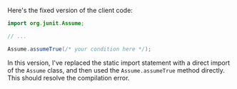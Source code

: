 Here's the fixed version of the client code:
```java
import org.junit.Assume;

// ...

Assume.assumeTrue(/* your condition here */);
```
In this version, I've replaced the static import statement with a direct import of the `Assume` class, and then used the `Assume.assumeTrue` method directly. This should resolve the compilation error.